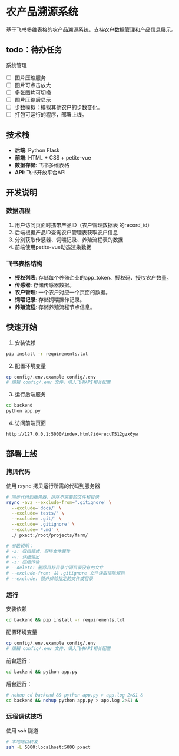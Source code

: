# 农产品溯源系统

基于飞书多维表格的农产品溯源系统，支持农户数据管理和产品信息展示。

## todo：待办任务
系统管理
- [ ] 图片压缩服务
- [ ] 图片可点击放大
- [ ] 多张图片可切换
- [ ] 图片压缩后显示
- [ ] 步数模拟：模拟其他农户的步数变化。
- [ ] 打包可运行的程序，部署上线。

## 技术栈

- **后端**: Python Flask
- **前端**: HTML + CSS + petite-vue
- **数据存储**: 飞书多维表格
- **API**: 飞书开放平台API

## 开发说明

### 数据流程
1. 用户访问页面时携带产品ID（农户管理数据表 的record_id）
2. 后端根据产品ID查询农户管理表获取农户信息
3. 分别获取传感器、饲喂记录、养殖流程表的数据
4. 前端使用petite-vue动态渲染数据

### 飞书表格结构
- **授权列表**: 存储每个养殖企业的app_token、授权码、授权农户数量。
- **传感器**: 存储传感器数据。
- **农户管理**: 一个农户对应一个页面的数据。
- **饲喂记录**: 存储饲喂操作记录。
- **养殖流程**: 存储养殖流程节点信息。


## 快速开始

1. 安装依赖
```bash
pip install -r requirements.txt
```

2. 配置环境变量
```bash
cp config/.env.example config/.env
# 编辑 config/.env 文件，填入飞书API相关配置
```

3. 运行后端服务
```bash
cd backend
python app.py
```

4. 访问前端页面
```
http://127.0.0.1:5000/index.html?id=recuT512gzx6yw
```

## 部署上线

### 拷贝代码
使用 rsync 拷贝运行所需的代码到服务器
```bash
# 同步代码到服务器，排除不需要的文件和目录
rsync -avz --exclude-from='.gitignore' \
  --exclude='docs/' \
  --exclude='tests/' \
  --exclude='.git/' \
  --exclude='.gitignore' \
  --exclude='*.md' \
  ./ pxact:/root/projects/farm/

# 参数说明：
# -a: 归档模式，保持文件属性
# -v: 详细输出
# -z: 压缩传输
# --delete: 删除目标目录中源目录没有的文件
# --exclude-from: 从 .gitignore 文件读取排除规则
# --exclude: 额外排除指定的文件或目录
```

### 运行

安装依赖
```bash
cd backend && pip install -r requirements.txt
```

配置环境变量
```bash
cp config/.env.example config/.env
# 编辑 config/.env 文件，填入飞书API相关配置
```

前台运行：
```bash
cd backend && python app.py
```

后台运行：
```bash
# nohup cd backend && python app.py > app.log 2>&1 &
cd backend && nohup python app.py > app.log 2>&1 &
```

### 远程调试技巧

使用 ssh 隧道
```bash
# 本地端口转发
ssh -L 5000:localhost:5000 pxact
```
